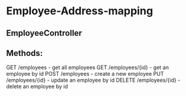 # Employee-Address-mapping
## EmployeeController
## Methods:
GET /employees - get all employees
GET /employees/{id} - get an employee by id
POST /employees - create a new employee
PUT /employees/{id} - update an employee by id
DELETE /employees/{id} - delete an employee by id
